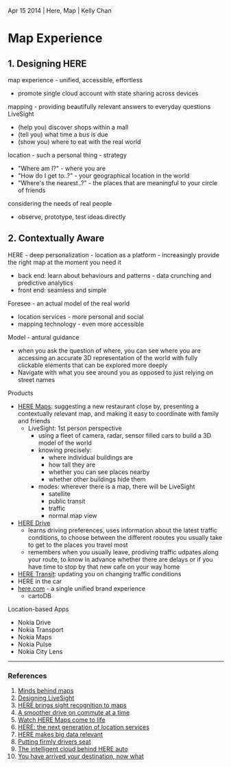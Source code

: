 Apr 15 2014 | Here, Map | Kelly Chan
# Map Experience

## 1. Designing HERE

map experience - unified, accessible, effortless
- promote single cloud account with state sharing across devices

mapping - providing beautifully relevant answers to everyday questions
LiveSight
- (help you) discover shops within a mall
- (tell you) what time a bus is due
- (show you) where to eat with the real world

location - such a personal thing - strategy
- "Where am I?" - where you are
- "How do I get to..?" - your geographical location in the world
- "Where's the nearest..?" - the places that are meaningful to your circle of friends

considering the needs of real people
- observe, prototype, test ideas directly

## 2. Contextually Aware

HERE - deep personalization - location as a platform - increasingly provide the right map at the moment you need it 
- back end: learn about behaviours and patterns - data crunching and predictive analytics
- front end: seamless and simple

Foresee - an actual model of the real world
- location services - more personal and social
- mapping technology - even more accessible

Model - antural guidance
- when you ask the question of where, you can see where you are accessing an accurate 3D representation of the world with fully clickable elements that can be explored more deeply
- Navigate with what you see around you as opposed to just relying on street names


Products
- [HERE Maps](http://www.windowsphone.com/en-us/store/app/here-maps/efa4b4a7-7499-46ce-aa95-3e4ab3b39313): suggesting a new restaurant close by, presenting a contextually relevant map, and making it easy to coordinate with family and friends
    - LiveSight: 1st person perspective
        - using a fleet of camera, radar, sensor filled cars to build a 3D model of the world
        - knowing precisely:
            - where individual buildings are
            - how tall they are
            - whether you can see places nearby
            - whether other buildings hide them
        - modes: wherever there is a map, there will be LiveSight
            - satellite
            - public transit
            - traffic
            - normal map view
- [HERE Drive](http://www.windowsphone.com/en-us/store/app/here-drive/4da9332c-80dc-464b-b47f-664b1ffe5400)
    - learns driving preferences, uses information about the latest traffic conditions, to choose between the different rooutes you usually take to get to the places you travel most
    - remembers when you usually leave, prodiving traffic udpates along your route, to know in advance whether there are delays or if you have time to stop by that new cafe on your way home
- [HERE Transit](http://www.windowsphone.com/en-us/store/app/here-transit/adfdad16-b54a-4ec3-b11e-66bd691be4e6): updating you on changing traffic conditions
- HERE in the car
- [here.com](http://here.com) - a single unified brand experience
    - cartoDB


Location-based Apps
- Nokia Drive
- Nokia Transport
- Nokia Maps
- Nokia Pulse
- Nokia City Lens


---
### References
1. [Minds behind maps](http://360.here.com/2013/11/25/minds-behind-maps-peter-skillman/)
2. [Designing LiveSight](http://360.here.com/2013/06/17/designing-livesight/)
3. [HERE brings sight recognition to maps](http://360.here.com/2013/05/21/here-brings-sight-recognition-to-maps/)
4. [A smoother drive on commute at a time](http://360.here.com/2012/07/20/a-smoother-drive-one-commute-at-a-time/)
5. [Watch HERE Maps come to life](http://360.here.com/2013/07/02/watch-here-maps-come-to-life/)
6. [HERE: the next generation of location services](http://360.here.com/2012/11/13/here-the-next-generation-of-location-services/)
7. [HERE makes big data relevant](http://360.here.com/2013/04/29/here-makes-big-data-relevant/)
8. [Putting firmly drivers seat](http://360.here.com/2013/11/28/putting-firmly-drivers-seat/)
9. [The intelligent cloud behind HERE auto](http://360.here.com/2013/08/30/the-intelligent-cloud-behind-here-auto/)
10. [You have arrived your destination, now what](http://360.here.com/2014/04/07/arrived-destination-now/)
